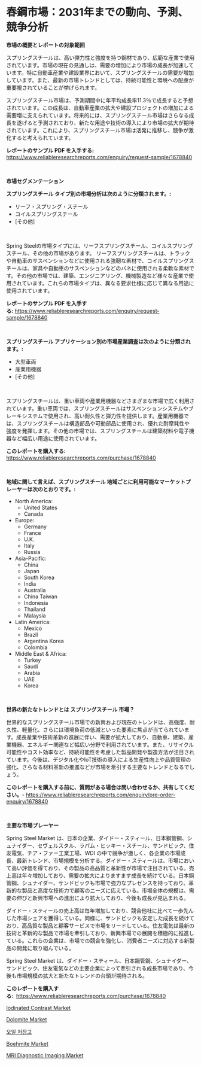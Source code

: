 <p><h1>春鋼市場：2031年までの動向、予測、競争分析</h1></p><p><strong>市場の概要とレポートの対象範囲</strong></p>
<p><p>スプリングスチールは、高い弾力性と強度を持つ鋼材であり、広範な産業で使用されています。市場の現在の見通しは、需要の増加により市場の成長が加速しています。特に自動車産業や建設業界において、スプリングスチールの需要が増加しています。また、最新の市場トレンドとしては、持続可能性と環境への配慮が重要視されていることが挙げられます。</p><p>スプリングスチール市場は、予測期間中に年平均成長率11.3％で成長すると予想されています。この成長は、自動車産業の拡大や建設プロジェクトの増加による需要増に支えられています。将来的には、スプリングスチール市場はさらなる成長を遂げると予測されており、新たな用途や技術の導入により市場の拡大が期待されています。これにより、スプリングスチール市場は活発に推移し、競争が激化すると考えられています。</p></p>
<p><strong>レポートのサンプル PDF を入手する:</strong> <a href="https://www.reliableresearchreports.com/enquiry/request-sample/1678840">https://www.reliableresearchreports.com/enquiry/request-sample/1678840</a></p>
<p>&nbsp;</p>
<p><strong>市場セグメンテーション</strong></p>
<p><strong>スプリングスチール タイプ別の市場分析は次のように分類されます。:</strong></p>
<p><ul><li>リーフ・スプリング・スチール</li><li>コイルスプリングスチール</li><li>[その他]</li></ul></p>
<p>&nbsp;</p>
<p><p>Spring Steelの市場タイプには、リーフスプリングスチール、コイルスプリングスチール、その他の市場があります。 リーフスプリングスチールは、トラックや自動車のサスペンションなどに使用される強靭な素材で、コイルスプリングスチールは、家具や自動車のサスペンションなどのバネに使用される柔軟な素材です。その他の市場では、建築、エンジニアリング、機械製造など様々な産業で使用されています。これらの市場タイプは、異なる要求仕様に応じて異なる用途に使用されています。</p></p>
<p><strong>レポートのサンプル PDF を入手する:</strong>&nbsp;<a href="https://www.reliableresearchreports.com/enquiry/request-sample/1678840">https://www.reliableresearchreports.com/enquiry/request-sample/1678840</a></p>
<p>&nbsp;</p>
<p><strong> スプリングスチール アプリケーション別の市場産業調査は次のように分類されます。:</strong></p>
<p><ul><li>大型車両</li><li>産業用機器</li><li>[その他]</li></ul></p>
<p>&nbsp;</p>
<p><p>スプリングスチールは、重い車両や産業用機器などさまざまな市場で広く利用されています。重い車両では、スプリングスチールはサスペンションシステムやブレーキシステムで使用され、高い耐久性と弾力性を提供します。産業用機器では、スプリングスチールは構造部品や可動部品に使用され、優れた耐摩耗性や強度を発揮します。その他の市場では、スプリングスチールは建築材料や電子機器など幅広い用途に使用されています。</p></p>
<p><strong>このレポートを購入する:</strong>&nbsp; <a href="https://www.reliableresearchreports.com/purchase/1678840">https://www.reliableresearchreports.com/purchase/1678840</a></p>
<p>&nbsp;</p>
<p><strong>地域に関して言えば、スプリングスチール 地域ごとに利用可能なマーケットプレーヤーは次のとおりです。:</strong></p>
<p><ul>
    <li>
        North America:
        <ul>
            <li>United States</li>
            <li>Canada</li>
        </ul>
    </li>
    <li>
        Europe:
        <ul>
            <li>Germany</li>
            <li>France</li>
            <li>U.K.</li>
            <li>Italy</li>
            <li>Russia</li>
        </ul>
    </li>
    <li>
        Asia-Pacific:
        <ul>
            <li>China</li>
            <li>Japan</li>
            <li>South Korea</li>
            <li>India</li>
            <li>Australia</li>
            <li>China Taiwan</li>
            <li>Indonesia</li>
            <li>Thailand</li>
            <li>Malaysia</li>
        </ul>
    </li>
    <li>
        Latin America:
        <ul>
            <li>Mexico</li>
            <li>Brazil</li>
            <li>Argentina Korea</li>
            <li>Colombia</li>
        </ul>
    </li>
    <li>
        Middle East & Africa:
        <ul>
            <li>Turkey</li>
            <li>Saudi</li>
            <li>Arabia</li>
            <li>UAE</li>
            <li>Korea</li>
        </ul>
    </li>
    </ul></p>
<p>&nbsp;</p>
<p><strong>世界の新たなトレンドとは スプリングスチール 市場？</strong></p>
<p><p>世界的なスプリングスチール市場での新興および現在のトレンドは、高強度、耐久性、軽量化、さらには環境負荷の低減といった要素に焦点が当てられています。成長産業や技術革新の進展に伴い、需要が拡大しており、自動車、建築、産業機器、エネルギー関連など幅広い分野で利用されています。また、リサイクル可能性やコスト効率など、持続可能性を考慮した製品開発や製造方法が注目されています。今後は、デジタル化やIoT技術の導入による生産性向上や品質管理の強化、さらなる材料革新の推進などが市場を牽引する主要なトレンドとなるでしょう。</p></p>
<p><strong>このレポートを購入する前に、質問がある場合は問い合わせるか、共有してください。</strong>- <a href="https://www.reliableresearchreports.com/enquiry/pre-order-enquiry/1678840">https://www.reliableresearchreports.com/enquiry/pre-order-enquiry/1678840</a></p>
<p>&nbsp;</p>
<p><strong>主要な市場プレーヤー</strong></p>
<p><p>Spring Steel Market は、日本の企業、ダイドー・スティール、日本鋼管鋼、シュナイダー、セヴェルスタル、ラパム・ヒッキー・スチール、サンドビック、住友電気、チア・ファー工業工場、WDI の中で競争が激しく、各企業の市場成長、最新トレンド、市場規模を分析する。ダイドー・スティールは、市場において高い評価を得ており、その製品の高品質と革新性が市場で注目されている。売上高は年々増加しており、需要の拡大によりますます成長を続けている。日本鋼管鋼、シュナイダー、サンドビックも市場で強力なプレゼンスを持っており、革新的な製品と高度な技術力で顧客のニーズに応えている。市場全体の規模は、需要の伸びと新興市場への進出により拡大しており、今後も成長が見込まれる。</p><p>ダイドー・スティールの売上高は毎年増加しており、競合他社に比べて一歩先んじた市場シェアを獲得している。同様に、サンドビックも安定した成長を続けており、高品質な製品と顧客サービスで市場をリードしている。住友電気は最新の技術と革新的な製品で市場を牽引しており、新興市場での展開を積極的に推進している。これらの企業は、市場での競合を強化し、消費者ニーズに対応する新製品の開発に取り組んでいる。</p><p>Spring Steel Market は、ダイドー・スティール、日本鋼管鋼、シュナイダー、サンドビック、住友電気などの主要企業によって牽引される成長市場であり、今後も市場規模の拡大と新たなトレンドの台頭が期待される。</p></p>
<p><strong>このレポートを購入する:</strong>&nbsp;&nbsp;<a href="https://www.reliableresearchreports.com/purchase/1678840">https://www.reliableresearchreports.com/purchase/1678840</a></p>
<p><p><a href="https://issuu.com/reportprime-2/docs/iodinated-contrast-market-size-2030.pptx">Iodinated Contrast Market</a></p><p><a href="https://github.com/lylyparadise/Market-Research-Report-List-2/blob/main/dolomite-market.md">Dolomite Market</a></p><p><a href="https://github.com/vsap75a286l/Market-Research-Report-List-1/blob/main/6863805194013.md">오일 저장고</a></p><p><a href="https://github.com/GroverBarry/Market-Research-Report-List-4/blob/main/boehmite-market.md">Boehmite Market</a></p><p><a href="https://issuu.com/reportprime-2/docs/mri-diagnostic-imaging-market-size-2030.pptx">MRI Diagnostic Imaging Market</a></p></p>
